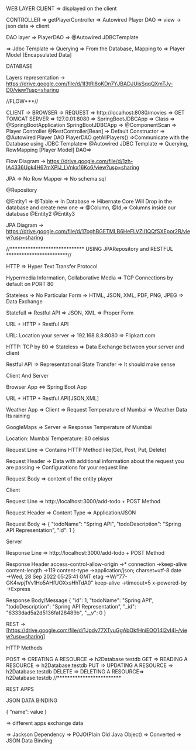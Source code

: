 WEB LAYER CLIENT => displayed on the client

CONTROLLER => getPlayerController => Autowired Player DAO => view -> json data => client

DAO layer => PlayerDAO => @Autowired JDBCTemplate

=> Jdbc Template => Querying => From the Database, Mapping to => Player Model [Encapsulated Data]

DATABASE

Layers representation -> https://drive.google.com/file/d/1I3tRl8oKDn7YJBADJUisSqqQXmTJy-D0/view?usp=sharing

//FLOW***//

CLIENT => BROWSER => REQUEST => http://localhost:8080/movies => GET TOMCAT SERVER => 127.0.01:8080 => SpringBootJDBCApp => Class => @SpringBootApplication SpringBootJDBCApp => @ComponentScan => Player Controller @RestController[Bean] => Default Constructor => @Autowired Player DAO PlayerDAO.getAllPlayers() =>Communicate with the Database using JDBC Template=> @Autowired JDBC Template => Querying, RowMapping [Player Model] DAO=>

Flow Diagram -> https://drive.google.com/file/d/1zh-lA4336Upk4H67mXPlJ_LVnkx16Ko6/view?usp=sharing

JPA
=> No Row Mapper => No schema.sql

@Repository

@Entity1 => @Table => In Database => Hibernate Core Will Drop in the database and create new one => @Column, @Id,=> Columns inside our database @Entity2 @Entity3

JPA Diagram -> https://drive.google.com/file/d/17oghBGETMLB6HeFLVZiI1QQfSXEpor2R/view?usp=sharing

//***************************** USING JPARepository and RESTFUL ************************//

HTTP => Hyper Text Transfer Protocol

Hypermedia Information, Collaborative Media => TCP Connections by default on PORT 80

Stateless => No Particular Form => HTML, JSON, XML, PDF, PNG, JPEG => Data Exchange

Statefull => Restful API => JSON, XML => Proper Form

URL + HTTP + Restful API

URL: Location your server => 192.168.8.8:8080 => Flipkart.com

HTTP: TCP by 80 => Stateless => Data Exchange between your server and client

Restful API => Representational State Transfer => It should make sense

Client And Server

Browser App <=> Spring Boot App

URL + HTTP + Restful API[JSON,XML]

Weather App => Client => Request Temperature of Mumbai => Weather Data Its raining

GoogleMaps => Server => Response Temperature of Mumbai

Location: Mumbai Temperature: 80 celsius

Request Line => Contains HTTP Method like(Get, Post, Put, Delete)

Request Header => Data with additional information about the request you are passing => Configurations for your request line

Request Body => content of the entity player

Client

Request Line => http://localhost:3000/add-todo + POST Method

Request Header => Content Type => Application/JSON

Request Body => { "todoName": "Spring API", "todoDescription": "Spring API Representation", "id": 1 }

Server

Response Line => http://localhost:3000/add-todo + POST Method

Response Header access-control-allow-origin →* connection →keep-alive content-length →119 content-type →application/json; charset=utf-8 date →Wed, 28 Sep 2022 05:25:41 GMT etag →W/"77-GK4wpj1Vv1Ho5AHfUOXxsHhTdA0" keep-alive →timeout=5 x-powered-by →Express

Response Body/Message { "id": 1, "todoName": "Spring API", "todoDescription": "Spring API Representation", "_id": "6333dad5a2d5136faf28489b", "__v": 0 }

REST -> [https://drive.google.com/file/d/1Jpdv77XTyuGgAbOkfHniEOO14I2vI4l-/view?usp=sharing]

HTTP Methods

POST => CREATING A RESOURCE => h2Database testdb
GET => READING A RESOURCE => h2Database:testdb
PUT => UPDATING A RESOURCE => h2Database:testdb
DELETE => DELETING A RESOURCE=> h2Database:testdb
//*************************

REST APPS

JSON DATA BINDING

{ “name”: value }

=> different apps exchange data

=> Jackson Dependency => POJO(Plain Old Java Object) => Converted => JSON Data Binding